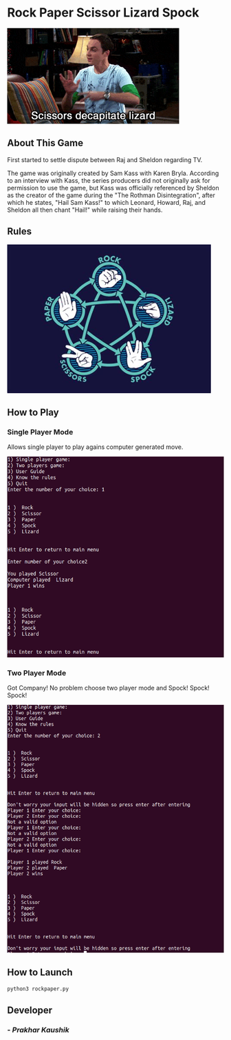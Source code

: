 #  Rock Paper Scissor Lizard Spock

![sheldon](sheldon.gif)


## About This Game


First started to settle dispute between Raj and Sheldon regarding TV.

The game was originally created by Sam Kass with Karen Bryla. According to an interview with Kass, the series producers did not originally ask for permission to use the game, but Kass was officially referenced by Sheldon as the creator of the game during the "The Rothman Disintegration", after which he states, "Hail Sam Kass!" to which Leonard, Howard, Raj, and Sheldon all then chant "Hail!" while raising their hands.

## Rules

![Rules](rules.jpeg)

## How to Play

### Single Player Mode

Allows single player to play agains computer generated move.

![game](singleplayer.png)

### Two Player Mode

Got Company! No problem choose two player mode and Spock! Spock! Spock!

![game](double.png)


## How to Launch

```python
python3 rockpaper.py
```

## Developer

### - *Prakhar Kaushik*



